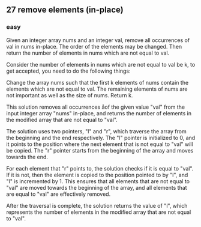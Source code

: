 
## 27 remove elements (in-place)
### easy

Given an integer array nums and an integer val, remove all occurrences of val in nums in-place. The order of the elements may be changed. Then return the number of elements in nums which are not equal to val.

Consider the number of elements in nums which are not equal to val be k, to get accepted, you need to do the following things:

Change the array nums such that the first k elements of nums contain the elements which are not equal to val. The remaining elements of nums are not important as well as the size of nums.
Return k.

This solution removes all occurrences åof the given value "val" from the input integer array "nums" in-place, and returns the number of elements in the modified array that are not equal to "val".

The solution uses two pointers, "l" and "r", which traverse the array from the beginning and the end respectively. The "l" pointer is initialized to 0, and it points to the position where the next element that is not equal to "val" will be copied. The "r" pointer starts from the beginning of the array and moves towards the end.

For each element that "r" points to, the solution checks if it is equal to "val". If it is not, then the element is copied to the position pointed to by "l", and "l" is incremented by 1. This ensures that all elements that are not equal to "val" are moved towards the beginning of the array, and all elements that are equal to "val" are effectively removed.

After the traversal is complete, the solution returns the value of "l", which represents the number of elements in the modified array that are not equal to "val".



